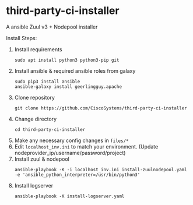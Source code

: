 # third-party-ci-installer
A ansible Zuul v3 + Nodepool installer

Install Steps:
1. Install requirements
   ```
   sudo apt install python3 python3-pip git
   ```
2. Install ansible & required ansible roles from galaxy
   ```
   sudo pip3 install ansible
   ansible-galaxy install geerlingguy.apache
   ```
3. Clone repository
   ```
   git clone https://github.com/CiscoSystems/third-party-ci-installer
   ```    
4. Change directory
   ```
   cd third-party-ci-installer
   ```
5. Make any necessary config changes in ```files/*```
6. Edit ```localhost_inv.ini``` to match your environment. (Update nodeprovider_ip/username/password/project)
7. Install zuul & nodepool
   ```
   ansible-playbook -K -i localhost_inv.ini install-zuulnodepool.yaml -e 'ansible_python_interpreter=/usr/bin/python3'
   ```
8. Install logserver
   ```
   ansible-playbook -K install-logserver.yaml
   ```
